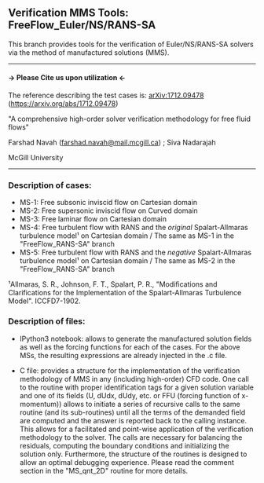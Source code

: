 ## Verification MMS Tools: FreeFlow_Euler/NS/RANS-SA
This branch provides tools for the verification of Euler/NS/RANS-SA solvers via the method of manufactured solutions (MMS).

---------------------------------------------
#### -> Please Cite us upon utilization <-
The reference describing the test cases is: [arXiv:1712.09478](arXiv_1712.09478.pdf) (https://arxiv.org/abs/1712.09478)     

"A comprehensive high-order solver verification methodology for free fluid flows"

Farshad Navah (farshad.navah@mail.mcgill.ca) ; Siva Nadarajah 

McGill University

---------------------------------------------
### Description of cases:

- MS-1: Free subsonic inviscid flow on Cartesian domain 
- MS-2: Free supersonic inviscid flow on Curved domain
- MS-3: Free laminar flow on Cartesian domain
- MS-4: Free turbulent flow with RANS and the *original* Spalart-Allmaras turbulence model¹ on Cartesian domain / The same as MS-1 in the "FreeFlow_RANS-SA" branch
- MS-5: Free turbulent flow with RANS and the *negative* Spalart-Allmaras turbulence model¹ on Cartesian domain / The same as MS-2 in the "FreeFlow_RANS-SA" branch

¹Allmaras, S. R., Johnson, F. T., Spalart, P. R., "Modifications and Clarifications for the Implementation of the Spalart-Allmaras Turbulence Model". ICCFD7-1902.

### Description of files:

- IPython3 notebook: allows to generate the manufactured solution fields as well as the forcing functions for each of the cases. For the above MSs, the resulting expressions are already injected in the .c file.

- C file: provides a structure for the implementation of the verification methodology of MMS in any (including high-order) CFD code. One call to the routine with proper identification tags for a given solution variable and one of its fields (U, dUdx, dUdy, etc. or FFU (forcing function of x-momentum)) allows to initiate a series of recursive calls to the same routine (and its sub-routines) until all the terms of the demanded field are computed and the answer is reported back to the calling instance. This allows for a facilitated and point-wise application of the verification methodology to the solver. The calls are necessary for balancing the residuals, computing the boundary conditions and initializing the solution only. Furthermore, the structure of the routines is designed to allow an optimal debugging experience. Please read the comment section in the "MS_qnt_2D" routine for more details.
